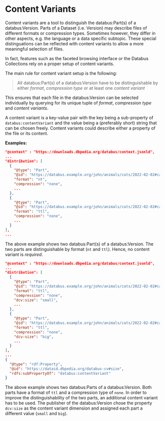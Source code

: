 # Content Variants

Content variants are a tool to distinguish the databus:Part(s) of a databus:Version. Parts of a Dataset (i.e. Version) may describe files of different formats or compression types. Sometimes however, they differ in other aspects, e.g. the language or a data specific subtopic. These special distinguations can be reflected with content variants to allow a more meaningful selection of files.

In fact, features such as the faceted browsing interface or the Databus Collections rely on a proper setup of content variants.

The main rule for content variant setup is the following:
> All databus:Part(s) of a databus:Version have to be distinguishable by either *format*, *compression type* or at least one *content variant*

This ensures that each file in the databus:Version can be selected individually by querying for its unique tuple of *format*, *compression type* and *content variants*.

A content variant is a key-value pair with the key being a sub-property of `databus:contentVariant` and the value being a (preferably short) string that can be chosen freely. Content variants could describe either a property of the file or its content.


**Examples:**

``` json
"@context" : "https://downloads.dbpedia.org/databus/context.jsonld",
...
"distribution": [
  {
    "@type": "Part",
    "@id": "https://databus.example.org/john/animals/cats/2022-02-02#cats.nt",
    "format": "nt",
    "compression": "none",
    ...
  },
  {
    "@type": "Part",
    "@id": "https://databus.example.org/john/animals/cats/2022-02-02#cats.ttl",
    "format": "ttl",
    "compression": "none",
    ...
  }
],
...
```

The above example shows two databus:Part(s) of a databus:Version. The two parts are distinguishable by format (`nt` and `ttl`). Hence, no content variant is *required*.

``` json
"@context" : "https://downloads.dbpedia.org/databus/context.jsonld",
...
"distribution": [
  {
    "@type": "Part",
    "@id": "https://databus.example.org/john/animals/cats/2022-02-02#cats_size=small.ttl",
    "format": "ttl",
    "compression": "none",
    "dcv:size": "small",
    ...
  },
  {
    "@type": "Part",
    "@id": "https://databus.example.org/john/animals/cats/2022-02-02#cats_size=big.ttl",
    "format": "ttl",
    "compression": "none",
    "dcv:size": "big",
    ...
  }
],
...
{
  "@type": "rdf:Property",
  "@id": "https://dataid.dbpedia.org/databus-cv#size",
  "rdfs:subPropertyOf": "databus:contentVariant"
}
```

The above example shows two databus:Parts of a databus:Version. Both parts have a format of `ttl` and a compression type of `none`. In order to improve the distinguishability of the two parts, an additional content variant has to be used. The publisher of the databus:Version chose the property `dcv:size` as the content variant dimension and assigned each part a different value (`small` and `big`).



